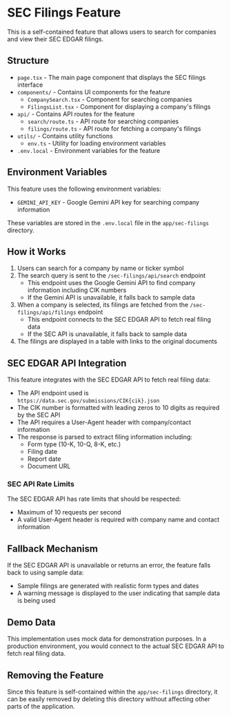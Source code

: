 # SEC Filings Feature

This is a self-contained feature that allows users to search for companies and view their SEC EDGAR filings.

## Structure

- `page.tsx` - The main page component that displays the SEC filings interface
- `components/` - Contains UI components for the feature
  - `CompanySearch.tsx` - Component for searching companies
  - `FilingsList.tsx` - Component for displaying a company's filings
- `api/` - Contains API routes for the feature
  - `search/route.ts` - API route for searching companies
  - `filings/route.ts` - API route for fetching a company's filings
- `utils/` - Contains utility functions
  - `env.ts` - Utility for loading environment variables
- `.env.local` - Environment variables for the feature

## Environment Variables

This feature uses the following environment variables:

- `GEMINI_API_KEY` - Google Gemini API key for searching company information

These variables are stored in the `.env.local` file in the `app/sec-filings` directory.

## How it Works

1. Users can search for a company by name or ticker symbol
2. The search query is sent to the `/sec-filings/api/search` endpoint
   - This endpoint uses the Google Gemini API to find company information including CIK numbers
   - If the Gemini API is unavailable, it falls back to sample data
3. When a company is selected, its filings are fetched from the `/sec-filings/api/filings` endpoint
   - This endpoint connects to the SEC EDGAR API to fetch real filing data
   - If the SEC API is unavailable, it falls back to sample data
4. The filings are displayed in a table with links to the original documents

## SEC EDGAR API Integration

This feature integrates with the SEC EDGAR API to fetch real filing data:

- The API endpoint used is `https://data.sec.gov/submissions/CIK{cik}.json`
- The CIK number is formatted with leading zeros to 10 digits as required by the SEC API
- The API requires a User-Agent header with company/contact information
- The response is parsed to extract filing information including:
  - Form type (10-K, 10-Q, 8-K, etc.)
  - Filing date
  - Report date
  - Document URL

### SEC API Rate Limits

The SEC EDGAR API has rate limits that should be respected:

- Maximum of 10 requests per second
- A valid User-Agent header is required with company name and contact information

## Fallback Mechanism

If the SEC EDGAR API is unavailable or returns an error, the feature falls back to using sample data:

- Sample filings are generated with realistic form types and dates
- A warning message is displayed to the user indicating that sample data is being used

## Demo Data

This implementation uses mock data for demonstration purposes. In a production environment, you would connect to the actual SEC EDGAR API to fetch real filing data.

## Removing the Feature

Since this feature is self-contained within the `app/sec-filings` directory, it can be easily removed by deleting this directory without affecting other parts of the application. 
